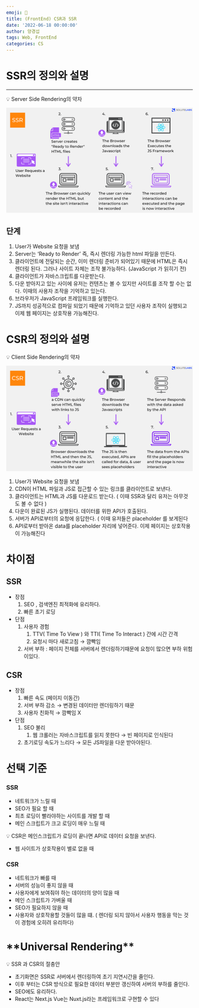```yaml
---
emoji: 🥽
title: (FrontEnd) CSR과 SSR
date: '2022-06-18 00:00:00'
author: 양경섭
tags: Web, FrontEnd
categories: CS
---
```


# SSR의 정의와 설명

---

<aside>
💡 Server Side Rendering의 약자

</aside>

![Untitled](Untitled.png)

## 단계

1. User가 Website 요청을 보냄
2. Server는 ‘Ready to Render’ 즉, 즉시 렌더링 가능한 html 파일을 만든다.
3. 클라이언트에 전달되는 순간, 이미 렌더링 준비가 되어있기 때문에 HTML은 즉시 렌더링 된다. 그러나 사이트 자체는 조작 불가능하다. (JavaScript 가 읽히기 전)
4. 클라이언트가 자바스크립트를 다운받는다.
5. 다운 받아지고 있는 사이에 유저는 컨텐츠는 볼 수 있지만 사이트를 조작 할 수는 없다.
   이때의 사용자 조작을 기억하고 있는다.
6. 브라우저가 JavaScript 프레임워크를 실행한다.
7. JS까지 성공적으로 컴파일 되었기 때문에 기억하고 있던 사용자 조작이 실행되고 이제 웹 페이지는 상호작용 가능해진다.

# CSR의 정의와 설명

<aside>
💡 Client Side Rendering의 약자

</aside>

![Untitled](Untitled%201.png)

1. User가 Website 요청을 보냄
2. CDN이 HTML 파일과 JS로 접근할 수 있는 링크를 클라이언트로 보낸다.
3. 클라이언트는 HTML과 JS를 다운로드 받는다.
   ( 이때 SSR과 달리 유저는 아무것도 볼 수 없다 )
4. 다운이 완료된 JS가 실행된다. 데이터를 위한 API가 호출된다.
5. 서버가 API로부터의 요청에 응답한다.
   ( 이때 유저들은 placeholder 를 보게된다
6. API로부터 받아온 data를 placeholder 자리에 넣어준다. 이제 페이지는 상호작용이 가능해진다

# 차이점

## SSR

- 장점
  1. SEO , 검색엔진 최적화에 유리하다.
  2. 빠른 초기 로딩
- 단점
  1. 사용자 경험
     1. TTV( Time To View ) 와 TTI( Time To Interact ) 간에 시간 간격
     2. 요청시 마다 새로고침 → 깜빡임
  2. 서버 부하 : 페이지 전체를 서버에서 렌더링하기때문에 요청이 많으면 부하 위험이있다.

## CSR

- 장점
  1. 빠른 속도 (페이지 이동간)
  2. 서버 부하 감소 → 변경된 데이터만 렌더링하기 때문
  3. 사용자 친화적 → 깜빡임 X
- 단점
  1. SEO 불리
     1. 웹 크롤러는 자바스크립트를 읽지 못한다 → 빈 페이지로 인식된다
  2. 초기로딩 속도가 느리다 → 모든 JS파일을 다운 받아야된다.

# 선택 기준

### SSR

- 네트워크가 느릴 때
- SEO가 필요 할 때
- 최초 로딩이 빨라야하는 사이트를 개발 할 때
- 메인 스크립트가 크고 로딩이 매우 느릴 때

<aside>
💡 CSR은 메인스크립트가 로딩이 끝나면 API로 데이터 요청을 보낸다.

</aside>

- 웹 사이트가 상호작용이 별로 없을 때

### CSR

- 네트워크가 빠를 때
- 서버의 성능이 좋지 않을 때
- 사용자에게 보여줘야 하는 데이터의 양이 많을 때
- 메인 스크립트가 가벼울 때
- SEO가 필요하지 않을 때
- 사용자와 상호작용할 것들이 많을 떄.
  ( 렌더링 되지 않아서 사용자 행동을 막는 것이 경험에 오히려 유리하다)

# \***\*Universal Rendering\*\***

<aside>
💡 SSR 과 CSR의 절충안

</aside>

- 초기화면은 SSR로 서버에서 렌더링하여 초기 지연시간을 줄인다.
- 이후 부터는 CSR 방식으로 필요한 데이터 부분만 갱신하여 서버의 부하를 줄인다.
- SEO에도 유리하다.
- React는 Next.js Vue는 Nuxt.js라는 프레임워크로 구현할 수 있다
